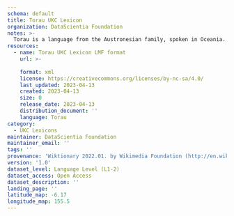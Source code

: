 ```yaml
---
schema: default
title: Torau UKC Lexicon
organization: DataScientia Foundation
notes: >-
  Torau is a language from the Austronesian family, spoken in Oceania. The UKC Lexicon of Torau is represented as a lexico-semantic network. It consists of words, word senses, synsets, as well as sense-level and synset-level relationships.
resources:
  - name: Torau UKC Lexicon LMF format
    url: >-
      
    format: xml
    license: https://creativecommons.org/licenses/by-nc-sa/4.0/
    last_updated: 2023-04-13
    created: 2023-04-13
    size: 0
    release_date: 2023-04-13
    distribution_document: ''
    language: Torau
category:
  - UKC Lexicons
maintainer: DataScientia Foundation
maintainer_email: ''
tags: ''
provenance: 'Wiktionary 2022.01. by Wikimedia Foundation (http://en.wiktionary.org); Princeton WordNet 2.1 by Princeton University (https://wordnet.princeton.edu)'
version: '1.0'
dataset_level: Language Level (L1-2)
dataset_access: Open Access
dataset_description: ''
landing_page: ''
latitude_map: -6.17
longitude_map: 155.5
---
```

